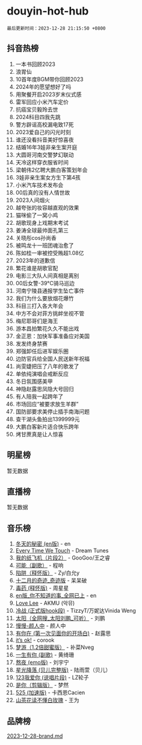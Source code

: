 # douyin-hot-hub

`最后更新时间：2023-12-28 21:15:50 +0800`

## 抖音热榜

1. 一本书回顾2023
1. 浪胃仙
1. 10首年度BGM带你回顾2023
1. 2024年的愿望想好了吗
1. 用聚餐开启2023岁末仪式感
1. 雷军回应小米汽车定价
1. 抗癌宝贝毅玲去世
1. 2024科目四我先跳
1. 警方辟谣高校漏电致17死
1. 2023爱自己的闪光时刻
1. 谁还没看抖音美好惊喜夜
1. 结婚16年3娃非亲生案开庭
1. 大圆哥河南交警梦幻联动
1. 天冷这样穿衣服省时间
1. 梁朝伟2亿聘大鹏白客策划年会
1. 3娃非亲生案女方生下第4孩
1. 小米汽车技术发布会
1. 00后真的没有人情世故
1. 2023人间烟火
1. 越夸张的妆容越直观的效果
1. 猫咪偷了一窝小鸡
1. 胡歌现身上戏期末考试
1. 姜涛全球最帅面孔第三
1. 关晓彤cos孙尚香
1. 被鸣龙十一班团魂治愈了
1. 陈如桂一审被控受贿超1.08亿
1. 2023年的道歉信
1. 繁花谁是胡歌官配
1. 电影三大队人间真相是离别
1. 00后女警-39°C骑马巡边
1. 河南宁陵县通报学生坠亡事件
1. 我们为什么要放烟花爆竹
1. 科目三打入各大年会
1. 中方不会对菲方挑衅坐视不管
1. 梅尼耶哥们是海王
1. 游本昌拍繁花久久不能出戏
1. 金正恩：加快军事准备应对美国
1. 发发终身禁赛
1. 郑强卸任后进军娱乐圈
1. 边防官兵给全国人民送新年祝福
1. 尚雯婕把压了八年的歌发了
1. 单依纯演唱会戒断反应
1. 冬日氛围感美甲
1. 神隐赵露思凤隐大号回归
1. 有人陪我一起跨年了
1. 市场回应“被要求放生羊群”
1. 国防部要求美停止插手南海问题
1. 查干湖头鱼拍出1399999元
1. 大鹏白客新片适合快乐跨年
1. 烤甘蔗真是让人惊喜

## 明星榜

暂无数据

## 直播榜

暂无数据

## 音乐榜

1. [冬天的秘密 (en版)](https://sf6-cdn-tos.douyinstatic.com/obj/tos-cn-ve-2774/okIuMHDdzyf3FjGK4Lphe1vfHcQaPIHAg0Z4CR) - en
1. [Every Time We Touch](https://sf3-cdn-tos.douyinstatic.com/obj/tos-cn-ve-2774/ogN6lUKQeBBfEVhIOMikG1CcJjugxk1tztZyhP) - Dream Tunes
1. [我的纸飞机（片段2）](https://sf6-cdn-tos.douyinstatic.com/obj/tos-cn-ve-2774/oM2ZrKcg2CD5AeRB2gkeXOFB1IxAGJdZPazYHf) - GooGoo/王之睿
1. [可能（副歌）](https://sf3-cdn-tos.douyinstatic.com/obj/tos-cn-ve-2774/cde1731888894259b333569393c2fb51) - 程响
1. [陷阱（释怀版）](https://sf6-cdn-tos.douyinstatic.com/obj/tos-cn-ve-2774/oE8C21LeZrzKLDFfQYgMzx4GAIHageG5IzayY7) - Zy/白允y
1. [十二月的奇迹_奇迹版](https://sf6-cdn-tos.douyinstatic.com/obj/tos-cn-ve-2774/oMslvA9FBzGMGHnyUuoiiUjtIAXfMz6tzwByW8) - 呆呆破
1. [毒药 (释怀版)](https://sf6-cdn-tos.douyinstatic.com/obj/tos-cn-ve-2774/oYILMEAzspdZBIzy4frJNB8ZHPHWAhiwowd4Ad) - 周星星
1. [en版_你不知道的事_全网已上](https://sf3-cdn-tos.douyinstatic.com/obj/tos-cn-ve-2774/o4QbYLDezHUtFyDKdF9XfmPhIewaqEQAggj6Cb) - en
1. [Love Lee](https://sf3-cdn-tos.douyinstatic.com/obj/tos-cn-ve-2774/o05GbkJGbCBTdDnMtB0fwOYgkeZp23vrWQDQBS) - AKMU (악뮤)
1. [冷战 (正式版hook段)](https://sf3-cdn-tos.douyinstatic.com/obj/tos-cn-ve-2774/oMuEoiBasWApEMVDgNiI8VAByNmwo5J0pyf8Yx) - TizzyT/万妮达Vinida Weng
1. [太阳（全网搜_太阳刘鹏_可听）](https://sf3-cdn-tos.douyinstatic.com/obj/tos-cn-ve-2774/ogWbyIQnlBFImVbeDocRdCIYtBHlbJXgfZMvgz) - 刘鹏
1. [慢慢-颜人中](https://sf6-cdn-tos.douyinstatic.com/obj/tos-cn-ve-2774/ocjHNfBXdBxQNC8ZGAeoLMFTUgtBg8bkExunDC) - 颜人中
1. [有你在 (第一次见面你的开场白)](https://sf6-cdn-tos.douyinstatic.com/obj/tos-cn-ve-2774/oAthrQ3ClJBfI57uBoFEgNDYtNCZ0TSYQQfxQ0) - 赵露思
1. [it’s ok!](https://sf3-cdn-tos.douyinstatic.com/obj/tos-cn-ve-2774/0fc4d0ee28444bd0ab76e8b7c0003f52) - corook
1. [梦游（1.2倍甜蜜版）](https://sf6-cdn-tos.douyinstatic.com/obj/tos-cn-ve-2774/o4gyAUm8hwufoEABmwVIiQtHsFuGzAEEWtNMzo) - 补菜Nveg
1. [一生有你 (副歌)](https://sf6-cdn-tos.douyinstatic.com/obj/tos-cn-ve-2774/o8xzM8HLaQzgMiJ96FKAWCenIuzkFpfClDdmeW) - 黄绮珊
1. [熬夜 (emo版)](https://sf6-cdn-tos.douyinstatic.com/obj/tos-cn-ve-2774/ocQZvZErLThAfNQOtBZ178gQDfCDFBL9iB5lvY) - 刘宇宁
1. [星光降落 (贝儿完整版)](https://sf3-cdn-tos.douyinstatic.com/obj/tos-cn-ve-2774/okwB9hAwyAtsFFkFBzAX1hOOfQuIoMNs0W2Mwr) - 陆雨萱（贝儿）
1. [123我爱你 (说唱片段)](https://sf3-cdn-tos.douyinstatic.com/obj/tos-cn-ve-2774/oYCWFpY0hL9kda0dQKIGDYeKYfQmAse0DgpDjz) - LZ轮子
1. [是你（剪辑版）](https://sf6-cdn-tos.douyinstatic.com/obj/tos-cn-ve-2774/46019dae783c4c969944217fe1cfafc4) - 梦然
1. [525 (加速版)](https://sf6-cdn-tos.douyinstatic.com/obj/tos-cn-ve-2774/oIfKCtqfDyP8Vc9FpAPgWMyezT6LnDT1abRwGg) - 卡西恩Cacien
1. [山茶花读不懂白玫瑰](https://sf6-cdn-tos.douyinstatic.com/obj/tos-cn-ve-2774/osfn8B7DktrRHEPJgPCfDbw7QDQEkwC16BxZg9) - 王为

## 品牌榜

[2023-12-28-brand.md](2023-12-28-brand.md)
